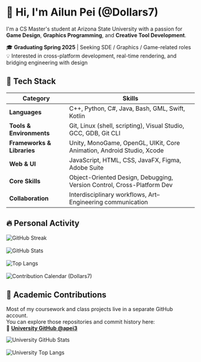 # 👋 Hi, I'm Ailun Pei (@Dollars7)

I'm a CS Master's student at Arizona State University with a passion for **Game Design**, **Graphics Programming**, and **Creative Tool Development**.

🎓 **Graduating Spring 2025** | Seeking SDE / Graphics / Game-related roles  
💡 Interested in cross-platform development, real-time rendering, and bridging engineering with design


## 🧰 Tech Stack


| Category | Skills |
|----------|--------|
| **Languages** | C++, Python, C#, Java, Bash, GML, Swift, Kotlin |
| **Tools & Environments** | Git, Linux (shell, scripting), Visual Studio, GCC, GDB, Git CLI |
| **Frameworks & Libraries** | Unity, MonoGame, OpenGL, UIKit, Core Animation, Android Studio, Xcode |
| **Web & UI** | JavaScript, HTML, CSS, JavaFX, Figma, Adobe Suite |
| **Core Skills** | Object-Oriented Design, Debugging, Version Control, Cross-Platform Dev |
| **Collaboration** | Interdisciplinary workflows, Art–Engineering communication |


## 🔥 Personal Activity

![GitHub Streak](https://streak-stats.demolab.com?user=Dollars7&theme=tokyonight)  
<br>
![GitHub Stats](https://github-readme-stats.vercel.app/api?username=Dollars7&show_icons=true&hide_rank=true&theme=tokyonight)  
<br>
![Top Langs](https://github-readme-stats.vercel.app/api/top-langs/?username=Dollars7&layout=compact&theme=tokyonight)  
<br>
![Contribution Calendar (Dollars7)](https://ghchart.rshah.org/Dollars7)



## 🧪 Academic Contributions


Most of my coursework and class projects live in a separate GitHub account.  
You can explore those repositories and commit history here:  
🔗 **[University GitHub @apei3](https://github.com/apei3)**

![University GitHub Stats](https://github-readme-stats.vercel.app/api?username=apei3&show_icons=true&hide_rank=true&theme=algolia)  
<br>
![University Top Langs](https://github-readme-stats.vercel.app/api/top-langs/?username=apei3&layout=compact&theme=algolia)  
<br>
<!-- **Contribution Calendar (apei3)**  
![University Contributions](https://ghchart.rshah.org/apei3) -->
